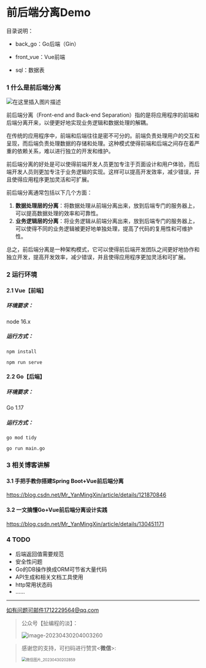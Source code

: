 # 前后端分离Demo

目录说明：

- back_go：Go后端（Gin）

- front_vue：Vue前端

- sql：数据表

### 1 什么是前后端分离

![在这里插入图片描述](https://img-blog.csdnimg.cn/c9af4e146e694d4a949efef38c221acf.png)

前后端分离（Front-end and Back-end Separation）指的是将应用程序的前端和后端分离开来，以便更好地实现业务逻辑和数据处理的解耦。

在传统的应用程序中，前端和后端往往是密不可分的。前端负责处理用户的交互和呈现，而后端负责处理数据的存储和处理。这种模式使得前端和后端之间存在着严重的依赖关系，难以进行独立的开发和维护。

前后端分离的好处是可以使得前端开发人员更加专注于页面设计和用户体验，而后端开发人员则更加专注于业务逻辑的实现。这样可以提高开发效率，减少错误，并且使得应用程序更加灵活和可扩展。

前后端分离通常包括以下几个方面：

1. **数据处理层的分离**：将数据处理从前端分离出来，放到后端专门的服务器上，可以提高数据处理的效率和可靠性。
2. **业务逻辑层的分离**：将业务逻辑从前端分离出来，放到后端专门的服务器上，可以使得不同的业务逻辑被更好地单独处理，提高了代码的复用性和可维护性。

总之，前后端分离是一种架构模式，它可以使得前后端开发团队之间更好地协作和独立开发，提高开发效率，减少错误，并且使得应用程序更加灵活和可扩展。

### 2 运行环境

#### 2.1 Vue【前端】

##### 环境要求：

node 16.x

##### 运行方式：

```shell
npm install

npm run serve
```

#### 2.2 Go【后端】

##### 环境要求：

Go 1.17

##### 运行方式：

```shell
go mod tidy

go run main.go
```

### 3 相关博客讲解

#### 3.1 手把手教你搭建Spring Boot+Vue前后端分离

https://blog.csdn.net/Mr_YanMingXin/article/details/121870846

#### 3.2 一文搞懂Go+Vue前后端分离设计实践

https://blog.csdn.net/Mr_YanMingXin/article/details/130451171

### 4 TODO

- 后端返回值需要规范
- 安全性问题
- Go的DB操作换成ORM可节省大量代码
- API生成和相关文档工具使用
- http常用状态码
- ......

---

如有问题可邮件1712229564@qq.com

> 公众号【扯编程的淡】：
>
> ![image-20230430204003260](https://img-blog.csdnimg.cn/56b9c71cee5443048fa4b98ba8d98e82.png?x-oss-process=image/watermark,type_d3F5LXplbmhlaQ,shadow_50,text_Q1NETiBATXJfWWFuTWluZ1hpbg==,size_20,color_FFFFFF,t_70,g_se,x_16)

> 感谢您的支持，可扫码进行赞赏<**微信**>:
>
> <img src="https://img-blog.csdnimg.cn/8233dee0e742434e8e1a1684004a7f4e.png" alt="微信图片_20230430202859" style="zoom: 70%;" />

